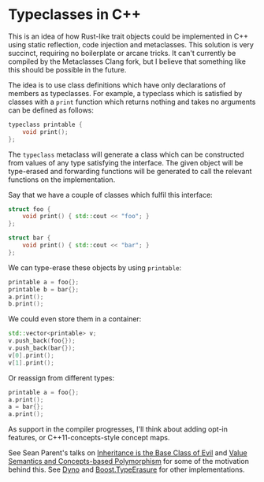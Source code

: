 # Typeclasses in C++

This is an idea of how Rust-like trait objects could be implemented in C++ using static reflection, code injection and metaclasses. This solution is very succinct, requiring no boilerplate or arcane tricks. It can't currently be compiled by the Metaclasses Clang fork, but I believe that something like this should be possible in the future.

The idea is to use class definitions which have only declarations of members as typeclasses. For example, a typeclass which is satisfied by classes with a `print` function which returns nothing and takes no arguments can be defined as follows:

```cpp
typeclass printable {
    void print();
};
```

The `typeclass` metaclass will generate a class which can be constructed from values of any type satisfying the interface. The given object will be type-erased and forwarding functions will be generated to call the relevant functions on the implementation.

Say that we have a couple of classes which fulfil this interface:

```cpp
struct foo {
    void print() { std::cout << "foo"; }
};

struct bar {
    void print() { std::cout << "bar"; }
};
```

We can type-erase these objects by using `printable`:

```cpp
printable a = foo{};
printable b = bar{};
a.print();
b.print();
```

We could even store them in a container:

```cpp
std::vector<printable> v;
v.push_back(foo{});
v.push_back(bar{});
v[0].print();
v[1].print();
```

Or reassign from different types:


```cpp
printable a = foo{};
a.print();
a = bar{};
a.print();
```

As support in the compiler progresses, I'll think about adding opt-in features, or C++11-concepts-style concept maps.

See Sean Parent's talks on [Inheritance is the Base Class of Evil](https://www.youtube.com/watch?v=bIhUE5uUFOA) and [Value Semantics and Concepts-based Polymorphism](https://www.youtube.com/watch?v=_BpMYeUFXv8) for some of the motivation behind this. See [Dyno](https://github.com/ldionne/dyno) and [Boost.TypeErasure](http://www.boost.org/doc/libs/1_55_0/doc/html/boost_typeerasure.html) for other implementations.
